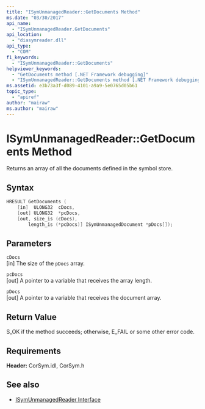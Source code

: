 ```yaml
---
title: "ISymUnmanagedReader::GetDocuments Method"
ms.date: "03/30/2017"
api_name: 
  - "ISymUnmanagedReader.GetDocuments"
api_location: 
  - "diasymreader.dll"
api_type: 
  - "COM"
f1_keywords: 
  - "ISymUnmanagedReader::GetDocuments"
helpviewer_keywords: 
  - "GetDocuments method [.NET Framework debugging]"
  - "ISymUnmanagedReader::GetDocuments method [.NET Framework debugging]"
ms.assetid: e3b73a3f-d089-4101-a9a9-5e0765d05b61
topic_type: 
  - "apiref"
author: "mairaw"
ms.author: "mairaw"
---
```

# ISymUnmanagedReader::GetDocuments Method
Returns an array of all the documents defined in the symbol store.  
  
## Syntax  
  
```cpp  
HRESULT GetDocuments (  
    [in]  ULONG32  cDocs,  
    [out] ULONG32  *pcDocs,  
    [out, size_is (cDocs),  
        length_is (*pcDocs)] ISymUnmanagedDocument *pDocs[]);  
```  
  
## Parameters  
 `cDocs`  
 [in] The size of the `pDocs` array.  
  
 `pcDocs`  
 [out] A pointer to a variable that receives the array length.  
  
 `pDocs`  
 [out] A pointer to a variable that receives the document array.  
  
## Return Value  
 S_OK if the method succeeds; otherwise, E_FAIL or some other error code.  
  
## Requirements  
 **Header:** CorSym.idl, CorSym.h  
  
## See also

- [ISymUnmanagedReader Interface](../../../../docs/framework/unmanaged-api/diagnostics/isymunmanagedreader-interface.md)
